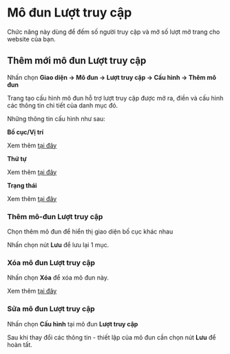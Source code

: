 
# Mô đun Lượt truy cập

Chức năng này dùng để đếm số người truy cập và mở số lượt mở trang cho website của bạn.

## Thêm mới mô đun Lượt truy cập

Nhấn chọn **Giao diện -> Mô đun -> Lượt truy cập -> Cấu hình -> Thêm mô đun**

Trang tạo cấu hình mô đun hỗ trợ lượt truy cập được mở ra, điền và cấu hình các thông tin chi tiết của danh mục đó.

Những thông tin cấu hình như sau:

**Bố cục/Vị trí**

Xem thêm [tại đây](https://simplemag.osd.vn/docs/common/logic#b%E1%BB%91-c%E1%BB%A5c-v%C3%A0-v%E1%BB%8B-tr%C3%AD)

**Thứ tự**

Xem thêm [tại đây](https://simplemag.osd.vn/docs/common/logic/#th%E1%BB%A9-t%E1%BB%B1-s%E1%BA%AFp-x%E1%BA%BFp-l%C3%A0-s%E1%BB%91-ch%E1%BB%89-%C4%91%E1%BB%8Bnh)

**Trạng thái**

Xem thêm [tại đây](https://simplemag.osd.vn/docs/common/logic#tr%E1%BA%A1ng-th%C3%A1i-v%C3%A0-xu%E1%BA%A5t-b%E1%BA%A3n)

### Thêm mô-đun Lượt truy cập

Chọn thêm mô đun để hiển thị giao diện bố cục khác nhau

Nhấn chọn nút **Lưu** để lưu lại 1 mục.

### Xóa mô đun Lượt truy cập

Nhấn chọn **Xóa** để xóa mô đun này.

Xem thêm [tại đây](https://mkmate.osd.vn/docs/common/logic#x%C3%B3a-c%C3%A1c-m%E1%BB%A5c-c%C3%A1c-th%C3%A0nh-ph%E1%BA%A7n-th%C3%B4ng-tin)

### Sửa mô đun Lượt truy cập

Nhấn chọn **Cấu hình** tại mô đun **Lượt truy cập**

Sau khi thay đổi các thông tin - thiết lập của mô đun cần chọn nút **Lưu** để hoàn tất.
